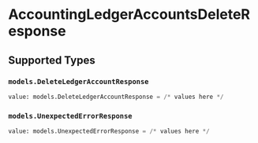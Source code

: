 # AccountingLedgerAccountsDeleteResponse


## Supported Types

### `models.DeleteLedgerAccountResponse`

```python
value: models.DeleteLedgerAccountResponse = /* values here */
```

### `models.UnexpectedErrorResponse`

```python
value: models.UnexpectedErrorResponse = /* values here */
```

